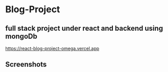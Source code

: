 # Blog-Project
## full stack project under react and backend using mongoDb
https://react-blog-project-omega.vercel.app

## Screenshots